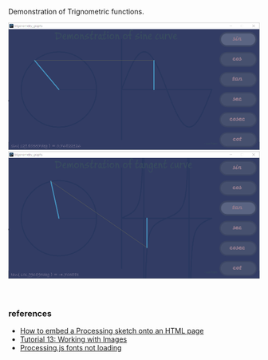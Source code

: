 Demonstration of Trignometric functions.

![](assets/00.png)<br>
![](assets/01.png)<br>
<br>
<br>


### references

- [How to embed a Processing sketch onto an HTML page](https://cs.nyu.edu/~kapp/cs101/processing_on_the_web/)
- [Tutorial 13: Working with Images](http://www.peepproject.com/tutorials/tutorial/19/view)
- [Processing.js fonts not loading](https://stackoverflow.com/q/55281154/1413259)
